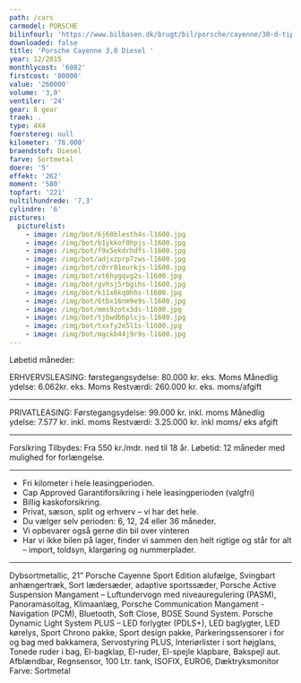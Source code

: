 ```yaml
---
path: /cars
carmodel: PORSCHE
bilinfourl: 'https://www.bilbasen.dk/brugt/bil/porsche/cayenne/30-d-tiptr-5d/4174718'
downloaded: false
title: 'Porsche Cayenne 3,0 Diesel '
year: 12/2015
monthlycost: '6082'
firstcost: '80000'
value: '260000'
volume: '3,0'
ventiler: '24'
gear: 8 gear
traek: .
type: 4X4
foerstereg: null
kilometer: '78.000'
braendstof: Diesel
farve: Sortmetal
doere: '5'
effekt: '262'
moment: '580'
topfart: '221'
nultilhundrede: '7,3'
cylindre: '6'
pictures:
  picturelist:
    - image: /img/bot/6j60blesth4s-l1600.jpg
    - image: /img/bot/b1ykkof0hpjs-l1600.jpg
    - image: /img/bot/f9x5ekdrhdfs-l1600.jpg
    - image: /img/bot/adjxzprp7zws-l1600.jpg
    - image: /img/bot/c0rr01eurkjs-l1600.jpg
    - image: /img/bot/xt6hygqvg2s-l1600.jpg
    - image: /img/bot/gvhsj5rbgihs-l1600.jpg
    - image: /img/bot/k11x6kq0hhs-l1600.jpg
    - image: /img/bot/6tbx16nm9e9s-l1600.jpg
    - image: /img/bot/mms9zotx3ds-l1600.jpg
    - image: /img/bot/tjbwdb6plcjs-l1600.jpg
    - image: /img/bot/txxfy2e5l1s-l1600.jpg
    - image: /img/bot/mgckb44j9r9s-l1600.jpg
---
```

Løbetid måneder:

ERHVERVSLEASING:
førstegangsydelse: 80.000 kr. eks. Moms 
Månedlig ydelse: 6.062kr. eks. Moms
Restværdi: 260.000 kr. eks. moms/afgift
_________________________________________

PRIVATLEASING:
Førstegangsydelse: 99.000 kr. inkl. moms
Månedlig ydelse: 7.577 kr. inkl. moms
Restværdi: 3.25.000 kr. inkl moms/ eks afgift
_________________________________________

Forsikring Tilbydes:
Fra 550 kr./mdr. ned til 18 år. 
Løbetid: 12 måneder med mulighed for forlængelse.
_________________________________________

* Fri kilometer i hele leasingperioden.
* Cap Approved Garantiforsikring i hele leasingperioden (valgfri)
* Billig kaskoforsikring.
* Privat, sæson, split og erhverv – vi har det hele.
* Du vælger selv perioden: 6, 12, 24 eller 36 måneder.
* Vi opbevarer også gerne din bil over vinteren
* Har vi ikke bilen på lager, finder vi sammen den helt rigtige og står for alt – import, toldsyn, klargøring og nummerplader. 
________________________________________
Dybsortmetallic, 21” Porsche Cayenne Sport Edition alufælge, Svingbart anhængertræk, Sort lædersæder, adaptive sportssæder, Porsche Active Suspension Mangament – Luftundervogn med niveauregulering (PASM), Panoramasoltag, Klimaanlæg, Porsche Communication Mangament -Navigation (PCM), Bluetooth, Soft Close, BOSE Sound System. Porsche Dynamic Light System PLUS – LED forlygter (PDLS+), LED baglygter, LED kørelys, Sport Chrono pakke, Sport design pakke, Parkeringssensorer i for og bag med bakkamera, Servostyring PLUS, Interiørlister i sort højglans, Tonede ruder i bag, El-bagklap, El-ruder, El-spejle klapbare, Bakspejl aut. Afblændbar, Regnsensor, 100 Ltr. tank, ISOFIX, EURO6, Dæktryksmonitor
Farve: Sortmetal
